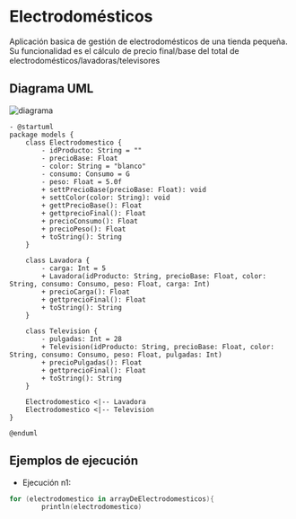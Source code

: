# Electrodomésticos

Aplicación basica de gestión de electrodomésticos de una tienda pequeña. Su funcionalidad es el cálculo de precio final/base del total de electrodomésticos/lavadoras/televisores

## Diagrama UML

![diagrama](https://github.com/Thalia2603/Electrodomesticos/assets/153110473/44939ace-cd65-4fbb-8c55-71a437b3c7bd)

    - @startuml
    package models {
        class Electrodomestico {
            - idProducto: String = ""
            - precioBase: Float
            - color: String = "blanco"
            - consumo: Consumo = G
            - peso: Float = 5.0f
            + settPrecioBase(precioBase: Float): void
            + settColor(color: String): void
            + gettPrecioBase(): Float
            + gettprecioFinal(): Float
            + precioConsumo(): Float
            + precioPeso(): Float
            + toString(): String
        }
    
        class Lavadora {
            - carga: Int = 5
            + Lavadora(idProducto: String, precioBase: Float, color: String, consumo: Consumo, peso: Float, carga: Int)
            + precioCarga(): Float
            + gettprecioFinal(): Float
            + toString(): String
        }
    
        class Television {
            - pulgadas: Int = 28
            + Television(idProducto: String, precioBase: Float, color: String, consumo: Consumo, peso: Float, pulgadas: Int)
            + precioPulgadas(): Float
            + gettprecioFinal(): Float
            + toString(): String
        }
    
        Electrodomestico <|-- Lavadora
        Electrodomestico <|-- Television
    }
    
    @enduml

## Ejemplos de ejecución 

- Ejecución n1:

```kotlin
for (electrodomestico in arrayDeElectrodomesticos){
        println(electrodomestico)
